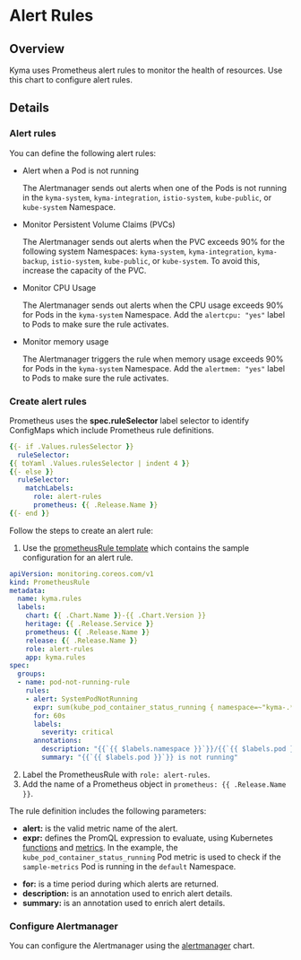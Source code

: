 # Alert Rules

## Overview

Kyma uses Prometheus alert rules to monitor the health of resources. Use this chart to configure alert rules.

## Details

### Alert rules

You can define the following alert rules:

- Alert when a Pod is not running

    The Alertmanager sends out alerts when one of the Pods is not running in the `kyma-system`, `kyma-integration`, `istio-system`, `kube-public`, or `kube-system` Namespace.

- Monitor Persistent Volume Claims (PVCs)

    The Alertmanager sends out alerts when the PVC exceeds 90% for the following system Namespaces: `kyma-system`, `kyma-integration`, `kyma-backup`, `istio-system`, `kube-public`, or `kube-system`. To avoid this, increase the capacity of the PVC.

-  Monitor CPU Usage

    The Alertmanager sends out alerts when the CPU usage exceeds 90% for Pods in the `kyma-system` Namespace. Add the `alertcpu: "yes"` label to Pods to make sure the rule activates.

- Monitor memory usage

    The Alertmanager triggers the rule when memory usage exceeds 90% for Pods in the `kyma-system` Namespace. Add the `alertmem: "yes"` label to Pods to make sure the rule activates.

### Create alert rules

Prometheus uses the  **spec.ruleSelector** label selector to identify ConfigMaps which include Prometheus rule definitions. 

```yaml
{{- if .Values.rulesSelector }}
  ruleSelector:
{{ toYaml .Values.rulesSelector | indent 4 }}
{{- else }}
  ruleSelector:
    matchLabels:
      role: alert-rules
      prometheus: {{ .Release.Name }}
{{- end }}
```
Follow the steps to create an alert rule:

1. Use the [prometheusRule template](./templates/kyma-rules.yaml) which contains the sample configuration for an alert rule.

```yaml
apiVersion: monitoring.coreos.com/v1
kind: PrometheusRule
metadata:
  name: kyma.rules
  labels:
    chart: {{ .Chart.Name }}-{{ .Chart.Version }}
    heritage: {{ .Release.Service }}
    prometheus: {{ .Release.Name }}
    release: {{ .Release.Name }}
    role: alert-rules
    app: kyma.rules
spec:
  groups:
  - name: pod-not-running-rule
    rules:
    - alert: SystemPodNotRunning
      expr: sum(kube_pod_container_status_running { namespace=~"kyma-.*|kube-.*|istio-.*|natss", pod!~"(test.*)|((dummy|sample)-.*)|(.*(docs|backup|test)-.*)|(.*-(tests|dummy))" } == 0 )by (pod,namespace) * on(pod, namespace) (kube_pod_status_phase{phase="Succeeded"} != 1)
      for: 60s
      labels:
        severity: critical
      annotations:
        description: "{{`{{ $labels.namespace }}`}}/{{`{{ $labels.pod }}`}} is not running"
        summary: "{{`{{ $labels.pod }}`}} is not running"
```

2. Label the PrometheusRule with `role: alert-rules`.
3. Add the name of a Prometheus object in `prometheus: {{ .Release.Name }}`.

The rule definition includes the following parameters:

- **alert:** is the valid metric name of the alert.
- **expr:** defines the PromQL expression to evaluate, using Kubernetes [functions](https://prometheus.io/docs/prometheus/latest/querying/functions/) and [metrics](https://github.com/kubernetes/kube-state-metrics/blob/master/Documentation/pod-metrics.md). In the example, the `kube_pod_container_status_running` Pod metric is used to check if the `sample-metrics` Pod is running in the `default` Namespace.
* **for:**  is a time period during which alerts are returned.
* **description:** is an annotation used to enrich alert details.
* **summary:** is an annotation used to enrich alert details.


### Configure Alertmanager

You can configure the Alertmanager using the [alertmanager](../alertmanager/README.md) chart.
